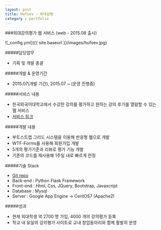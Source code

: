 ```yaml
---
layout: post
title: Hufsev - 외대강평
category : portfolio
---
```


###외대강의평가 웹 서비스 (web - 2015.08 출시)

![_config.yml]({{ site.baseurl }}/images/hufsev.jpg)

#####담당업무
- 기획 및 개발 총괄

#####개발 & 운영기간
- 2015.07(개발 기간), 2015.07 ~ (운영 진행중)

#####서비스 내용
- 한국외국어대학교에서 수강한 강의를 평가하고 원하는 강의 후기를 열람할 수 있는 웹 서비스
- [서비스 링크](http://hufsev.com)

#####개발 내용
- 부트스트랩 그리드 시스템을 이용해 반응형 웹으로 개발
- WTF-Forms를 사용해 회원가입 개발
- 5개의 평가기준과 리뷰로 평가 기능 개발
- 기존의 코드를 재사용해 1주일 내로 빠르게 런칭

#####기술 Stack
- [Git repo](https://github.com/hongsa/hufsevaluation)
- Back-end : Python Flask Framework
- Front-end : Html, Css, JQuery, Bootstrap, Javascript
- Database : Mysql
- Server : Google App Engine -> CentOS7 (Apache2)

#####성과
- 현재 외대학생 약 2700 명 가입, 4000 개의 강의평가 등록
- 학교 내 유일의 강의평가 사이트로 교내 창업동아리와 함께 활발히 운영